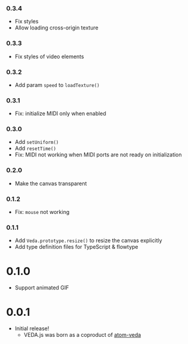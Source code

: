 ### 0.3.4
* Fix styles
* Allow loading cross-origin texture

### 0.3.3
* Fix styles of video elements

### 0.3.2
* Add param `speed` to `loadTexture()`

### 0.3.1
* Fix: initialize MIDI only when enabled

### 0.3.0
* Add `setUniform()`
* Add `resetTime()`
* Fix: MIDI not working when MIDI ports are not ready on initialization

### 0.2.0
* Make the canvas transparent

### 0.1.2
* Fix: `mouse` not working

### 0.1.1
* Add `Veda.prototype.resize()` to resize the canvas explicitly
* Add type definition files for TypeScript & flowtype

# 0.1.0
* Support animated GIF

# 0.0.1
* Initial release!
  * VEDA.js was born as a coproduct of [atom-veda](https://github.com/fand/atom-veda/)
